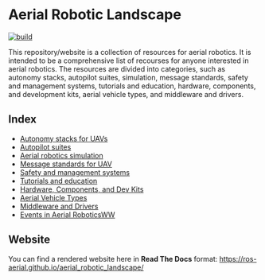 # Aerial Robotic Landscape
[![build](https://github.com/ROS-Aerial/aerial_robotic_landscape/actions/workflows/build.yml/badge.svg)](https://github.com/ROS-Aerial/aerial_robotic_landscape/actions/workflows/build.yml)

This repository/website is a collection of resources for aerial robotics. It is intended to be a comprehensive list of recourses for anyone interested in aerial robotics. The resources are divided into categories, such as autonomy stacks, autopilot suites, simulation, message standards, safety and management systems, tutorials and education, hardware, components, and development kits, aerial vehicle types, and middleware and drivers.

## Index

* [Autonomy stacks for UAVs](docs/aerial_autonomy_stacks.md)
* [Autopilot suites](docs/autopilots_suites.md)
* [Aerial robotics simulation](docs/simulation.md)
* [Message standards for UAV](docs/message_standards.md)
* [Safety and management systems](docs/safety_management.md)
* [Tutorials and education](docs/education_and_tutorial.md)
* [Hardware, Components, and Dev Kits](docs/hardware.md)
* [Aerial Vehicle Types](docs/aerial_vehicles.md)
* [Middleware and Drivers](docs/middleware_and_drivers.md)
* [Events in Aerial RoboticsWW](docs/Events.md)

## Website

You can find a rendered website here in **Read The Docs** format: https://ros-aerial.github.io/aerial_robotic_landscape/

